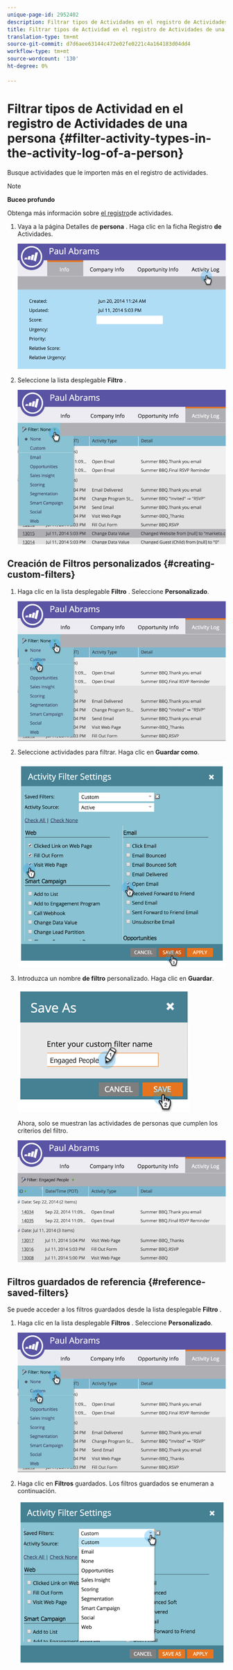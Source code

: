 ```yaml
---
unique-page-id: 2952402
description: Filtrar tipos de Actividades en el registro de Actividades de una persona - Documentos de marketing - Documentación del producto
title: Filtrar tipos de Actividad en el registro de Actividades de una persona
translation-type: tm+mt
source-git-commit: d7d6aee63144c472e02fe0221c4a164183d04dd4
workflow-type: tm+mt
source-wordcount: '130'
ht-degree: 0%

---
```



# Filtrar tipos de Actividad en el registro de Actividades de una persona {#filter-activity-types-in-the-activity-log-of-a-person}

Busque actividades que le importen más en el registro de actividades.

>[!NOTE]
>
>**Buceo profundo**
>
>Obtenga más información sobre [el registro](locate-the-activity-log-for-a-person.md)de actividades.

1. Vaya a la página Detalles de **persona** . Haga clic en la ficha Registro **de** Actividades.

   ![](assets/one.png)

1. Seleccione la lista desplegable **Filtro** .

   ![](assets/two-3.png)

## Creación de Filtros personalizados {#creating-custom-filters}

1. Haga clic en la lista desplegable **Filtro** . Seleccione **Personalizado**.

   ![](assets/three-3.png)

1. Seleccione actividades para filtrar. Haga clic en **Guardar como**.

   ![](assets/image2015-4-27-22-3a55-3a43.png)

1. Introduzca un nombre **de filtro** personalizado. Haga clic en **Guardar**.

   ![](assets/five-1.png)

   Ahora, solo se muestran las actividades de personas que cumplen los criterios del filtro.

   ![](assets/six-1.png)

## Filtros guardados de referencia {#reference-saved-filters}

Se puede acceder a los filtros guardados desde la lista desplegable **Filtro** .

1. Haga clic en la lista desplegable **Filtros** . Seleccione **Personalizado**.

   ![](assets/seven-1.png)

1. Haga clic en **Filtros** guardados. Los filtros guardados se enumeran a continuación.

   ![](assets/eight.png)

